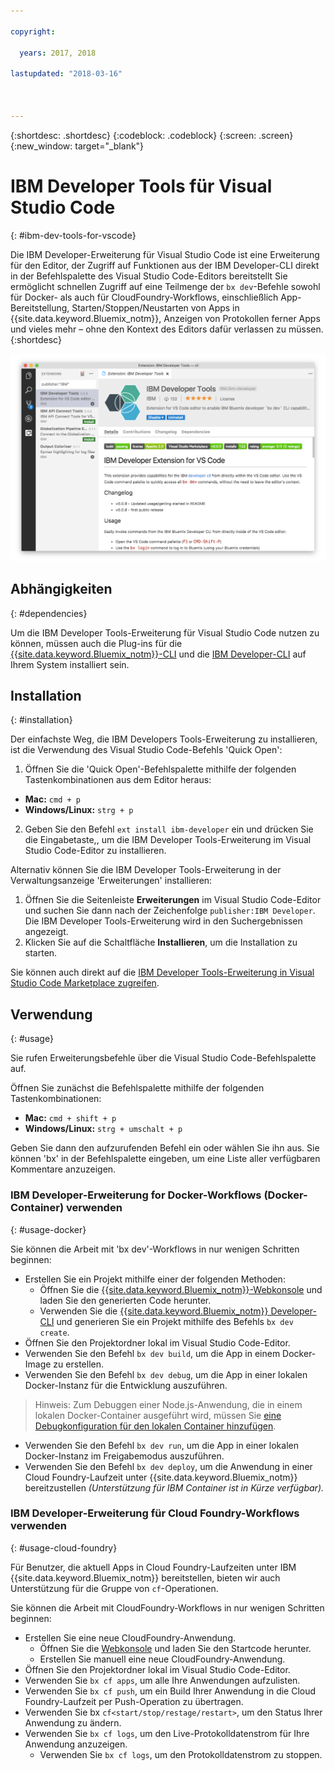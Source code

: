 ```yaml
---

copyright:

  years: 2017, 2018

lastupdated: "2018-03-16"



---
```


{:shortdesc: .shortdesc}
{:codeblock: .codeblock}
{:screen: .screen}
{:new_window: target="_blank"}

# IBM Developer Tools für Visual Studio Code
{: #ibm-dev-tools-for-vscode}

Die IBM Developer-Erweiterung für Visual Studio Code ist eine Erweiterung für den Editor, der Zugriff auf Funktionen aus der IBM Developer-CLI direkt in der Befehlspalette des Visual Studio Code-Editors bereitstellt  Sie ermöglicht schnellen Zugriff auf eine Teilmenge der `bx dev`-Befehle sowohl für Docker- als auch für CloudFoundry-Workflows, einschließlich App-Bereitstellung, Starten/Stoppen/Neustarten von Apps in {{site.data.keyword.Bluemix_notm}}, Anzeigen von Protokollen ferner Apps und vieles mehr – ohne den Kontext des Editors dafür verlassen zu müssen.
{:shortdesc}

![Screenshot der IBM Developer-Downloadanzeige für Erweiterungen](vscode.png "Downloadanzeige für Erweiterungen in Visual Studio Code")

## Abhängigkeiten
{: #dependencies}

Um die IBM Developer Tools-Erweiterung für Visual Studio Code nutzen zu können, müssen auch die Plug-ins für die [{{site.data.keyword.Bluemix_notm}}-CLI](https://plugins.ng.bluemix.net/ui/home.html) und die [IBM Developer-CLI](index.html) auf Ihrem System installiert sein. 

## Installation
{: #installation}

Der einfachste Weg, die IBM Developers Tools-Erweiterung zu installieren, ist die Verwendung des Visual Studio Code-Befehls 'Quick Open': 

1. Öffnen Sie die 'Quick Open'-Befehlspalette mithilfe der folgenden Tastenkombinationen aus dem Editor heraus: 

  * **Mac:** `cmd + p`
  * **Windows/Linux:** `strg + p`

2. Geben Sie den Befehl `ext install ibm-developer` ein und drücken Sie die Eingabetaste,, um die IBM Developer Tools-Erweiterung im Visual Studio Code-Editor zu installieren. 

Alternativ können Sie die IBM Developer Tools-Erweiterung in der Verwaltungsanzeige 'Erweiterungen' installieren: 

1. Öffnen Sie die Seitenleiste **Erweiterungen** im Visual Studio Code-Editor und suchen Sie dann nach der Zeichenfolge `publisher:IBM Developer`. Die IBM Developer Tools-Erweiterung wird in den Suchergebnissen angezeigt.   
2. Klicken Sie auf die Schaltfläche **Installieren**, um die Installation zu starten. 

Sie können auch direkt auf die [IBM Developer Tools-Erweiterung in Visual Studio Code Marketplace zugreifen](https://marketplace.visualstudio.com/items?itemName=IBM.ibm-developer). 

## Verwendung
{: #usage}

Sie rufen Erweiterungsbefehle über die Visual Studio Code-Befehlspalette auf. 

Öffnen Sie zunächst die Befehlspalette mithilfe der folgenden Tastenkombinationen: 

* **Mac:** `cmd + shift + p`
* **Windows/Linux:** `strg + umschalt + p`

Geben Sie dann den aufzurufenden Befehl ein oder wählen Sie ihn aus. Sie können 'bx' in der Befehlspalette eingeben, um eine Liste aller verfügbaren Kommentare anzuzeigen. 

### IBM Developer-Erweiterung for Docker-Workflows (Docker-Container) verwenden
{: #usage-docker}

Sie können die Arbeit mit 'bx dev'-Workflows in nur wenigen Schritten beginnen: 
* Erstellen Sie ein Projekt mithilfe einer der folgenden Methoden: 
  * Öffnen Sie die [{{site.data.keyword.Bluemix_notm}}-Webkonsole](https://console.ng.bluemix.net/developer/getting-started/) und laden Sie den generierten Code herunter. 
  * Verwenden Sie die [{{site.data.keyword.Bluemix_notm}} Developer-CLI](index.html) und generieren Sie ein Projekt mithilfe des Befehls `bx dev create`. 
* Öffnen Sie den Projektordner lokal im Visual Studio Code-Editor. 
* Verwenden Sie den Befehl `bx dev build`, um die App in einem Docker-Image zu erstellen. 
* Verwenden Sie den Befehl `bx dev debug`, um die App in einer lokalen Docker-Instanz für die Entwicklung auszuführen. 
> Hinweis: Zum Debuggen einer Node.js-Anwendung, die in einem lokalen Docker-Container ausgeführt wird, müssen Sie [eine Debugkonfiguration für den lokalen Container hinzufügen](https://github.com/IBM-Bluemix/ibm-developer-extension-vscode#debugging-nodejs-apps-within-the-local-docker-container). 
* Verwenden Sie den Befehl `bx dev run`, um die App in einer lokalen Docker-Instanz im Freigabemodus auszuführen. 
* Verwenden Sie den Befehl `bx dev deploy`, um die Anwendung in einer Cloud Foundry-Laufzeit unter {{site.data.keyword.Bluemix_notm}} bereitzustellen *(Unterstützung für IBM Container ist in Kürze verfügbar).*

### IBM Developer-Erweiterung für Cloud Foundry-Workflows verwenden
{: #usage-cloud-foundry}

Für Benutzer, die aktuell Apps in Cloud Foundry-Laufzeiten unter IBM {{site.data.keyword.Bluemix_notm}} bereitstellen, bieten wir auch Unterstützung für die Gruppe von `cf`-Operationen. 

Sie können die Arbeit mit CloudFoundry-Workflows in nur wenigen Schritten beginnen: 
* Erstellen Sie eine neue CloudFoundry-Anwendung. 
  * Öffnen Sie die [Webkonsole](https://console.ng.bluemix.net/dashboard/cf-apps) und laden Sie den Startcode herunter. 
  * Erstellen Sie manuell eine neue CloudFoundry-Anwendung. 
* Öffnen Sie den Projektordner lokal im Visual Studio Code-Editor. 
* Verwenden Sie `bx cf apps`, um alle Ihre Anwendungen aufzulisten. 
* Verwenden Sie `bx cf push`, um ein Build Ihrer Anwendung in die Cloud Foundry-Laufzeit per Push-Operation zu übertragen. 
* Verwenden Sie bx `cf<start/stop/restage/restart>`, um den Status Ihrer Anwendung zu ändern. 
* Verwenden Sie `bx cf logs`, um den Live-Protokolldatenstrom für Ihre Anwendung anzuzeigen. 
  * Verwenden Sie `bx cf logs`, um den Protokolldatenstrom zu stoppen. 
